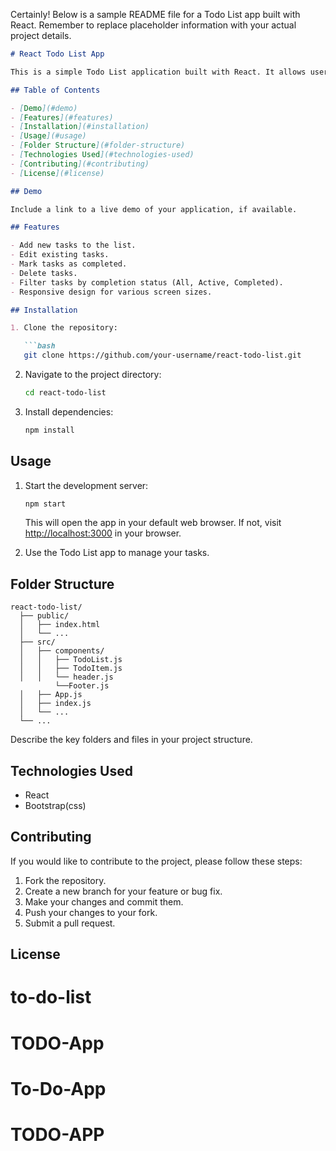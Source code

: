 Certainly! Below is a sample README file for a Todo List app built with React. Remember to replace placeholder information with your actual project details.

```markdown
# React Todo List App

This is a simple Todo List application built with React. It allows users to add, edit, and delete tasks, mark tasks as completed, and filter tasks based on their completion status.

## Table of Contents

- [Demo](#demo)
- [Features](#features)
- [Installation](#installation)
- [Usage](#usage)
- [Folder Structure](#folder-structure)
- [Technologies Used](#technologies-used)
- [Contributing](#contributing)
- [License](#license)

## Demo

Include a link to a live demo of your application, if available.

## Features

- Add new tasks to the list.
- Edit existing tasks.
- Mark tasks as completed.
- Delete tasks.
- Filter tasks by completion status (All, Active, Completed).
- Responsive design for various screen sizes.

## Installation

1. Clone the repository:

   ```bash
   git clone https://github.com/your-username/react-todo-list.git
   ```

2. Navigate to the project directory:

   ```bash
   cd react-todo-list
   ```

3. Install dependencies:

   ```bash
   npm install
   ```

## Usage

1. Start the development server:

   ```bash
   npm start
   ```

   This will open the app in your default web browser. If not, visit [http://localhost:3000](http://localhost:3000) in your browser.

2. Use the Todo List app to manage your tasks.

## Folder Structure

```
react-todo-list/
  ├── public/
  │   ├── index.html
  │   └── ...
  ├── src/
  │   ├── components/
  │   │   ├── TodoList.js
  │   │   ├── TodoItem.js
  │   │   └── header.js
          └──Footer.js
  │   ├── App.js
  │   ├── index.js
  │   └── ...
  └── ...
```

Describe the key folders and files in your project structure.

## Technologies Used

- React
- Bootstrap(css)

## Contributing

If you would like to contribute to the project, please follow these steps:

1. Fork the repository.
2. Create a new branch for your feature or bug fix.
3. Make your changes and commit them.
4. Push your changes to your fork.
5. Submit a pull request.

## License

# to-do-list
# TODO-App
# To-Do-App
# TODO-APP
